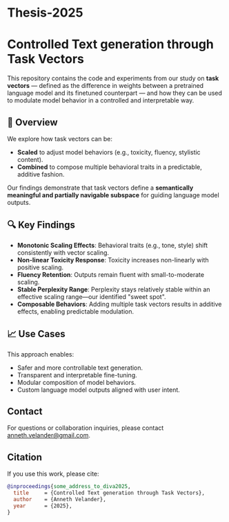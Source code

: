 # Thesis-2025
# Controlled Text generation through Task Vectors

This repository contains the code and experiments from our study on **task vectors** — defined as the difference in weights between a pretrained language model and its finetuned counterpart — and how they can be used to modulate model behavior in a controlled and interpretable way.

## 🧠 Overview

We explore how task vectors can be:

- **Scaled** to adjust model behaviors (e.g., toxicity, fluency, stylistic content).
- **Combined** to compose multiple behavioral traits in a predictable, additive fashion.

Our findings demonstrate that task vectors define a **semantically meaningful and partially navigable subspace** for guiding language model outputs.

## 🔍 Key Findings

- **Monotonic Scaling Effects**: Behavioral traits (e.g., tone, style) shift consistently with vector scaling.
- **Non-linear Toxicity Response**: Toxicity increases non-linearly with positive scaling.
- **Fluency Retention**: Outputs remain fluent with small-to-moderate scaling.
- **Stable Perplexity Range**: Perplexity stays relatively stable within an effective scaling range—our identified "sweet spot".
- **Composable Behaviors**: Adding multiple task vectors results in additive effects, enabling predictable modulation.

## 📈 Use Cases

This approach enables:
- Safer and more controllable text generation.
- Transparent and interpretable fine-tuning.
- Modular composition of model behaviors.
- Custom language model outputs aligned with user intent.

## Contact
For questions or collaboration inquiries, please contact anneth.velander@gmail.com.

## Citation
If you use this work, please cite:
```bibtex
@inproceedings{some_address_to_diva2025,
  title     = {Controlled Text generation through Task Vectors},
  author    = {Anneth Velander},
  year      = {2025},
}
